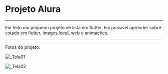 # Projeto Alura

---

Foi feito um pequeno projeto de lista em flutter. Foi possível aprender sobre estado em flutter, images local, web e animações.

---

Fotos do projeto:



![_Tela01](https://user-images.githubusercontent.com/81994459/204110944-619c964c-501e-4a1d-8145-954665db91da.jpeg)





![_Tela02](https://user-images.githubusercontent.com/81994459/204110947-e7b01993-7c10-46a2-b088-b3daaa2e008b.jpeg)
